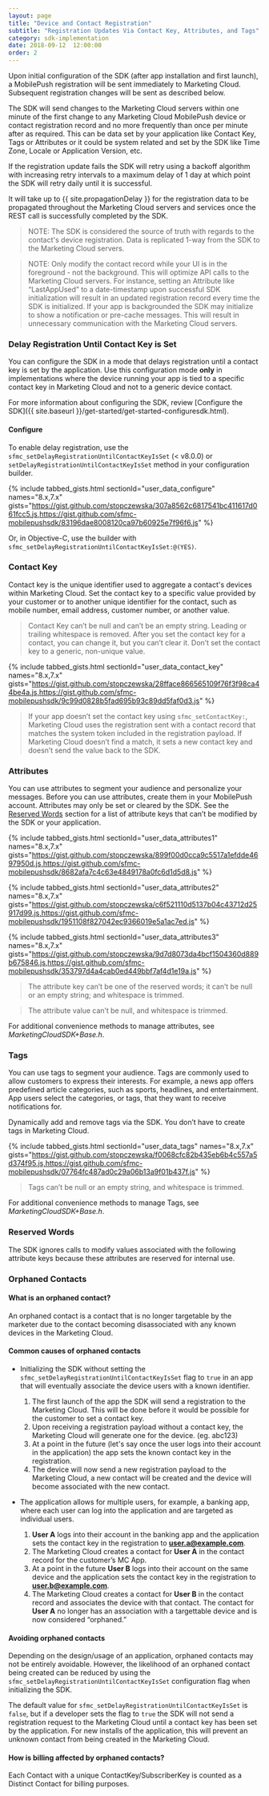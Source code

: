 ```yaml
---
layout: page
title: "Device and Contact Registration"
subtitle: "Registration Updates Via Contact Key, Attributes, and Tags"
category: sdk-implementation
date: 2018-09-12  12:00:00
order: 2
---
```


Upon initial configuration of the SDK (after app installation and first launch), a MobilePush registration will be sent immediately to Marketing Cloud. Subsequent registration changes will be sent as described below.

The SDK will send changes to the Marketing Cloud servers within one minute of the first change to any Marketing Cloud MobilePush device or contact registration record and no more frequently than once per minute after as required.  This can be data set by your application like Contact Key, Tags or Attributes or it could be system related and set by the SDK like Time Zone, Locale or Application Version, etc.

If the registration update fails the SDK will retry using a backoff algorithm with increasing retry intervals to a maximum delay of 1 day at which point the SDK will retry daily until it is successful.

It will take up to {{ site.propagationDelay }} for the registration data to be propagated throughout the Marketing Cloud servers and services once the REST call is successfully completed by the SDK.

> NOTE: The SDK is considered the source of truth with regards to the contact's device registration.  Data is replicated 1-way from the SDK to the Marketing Cloud servers.

> NOTE: Only modify the contact record while your UI is in the foreground - not the background.  This will optimize API calls to the Marketing Cloud servers.  For instance, setting an Attribute like “LastAppUsed” to a date-timestamp upon successful SDK initialization will result in an updated registration record every time the SDK is initialized.  If your app is backgrounded the SDK may initialize to show a notification or pre-cache messages.  This will result in unnecessary communication with the Marketing Cloud servers.

### Delay Registration Until Contact Key is Set

You can configure the SDK in a mode that delays registration until a contact key is set by the application. Use this configuration mode **only** in implementations where the device running your app is tied to a specific contact key in Marketing Cloud and not to a generic device contact.

For more information about configuring the SDK, review [Configure the SDK]({{ site.baseurl }}/get-started/get-started-configuresdk.html).

#### Configure

To enable delay registration, use the `sfmc_setDelayRegistrationUntilContactKeyIsSet` (< v8.0.0) or `setDelayRegistrationUntilContactKeyIsSet` method in your configuration builder.

{% include tabbed_gists.html sectionId="user_data_configure" names="8.x,7.x" gists="https://gist.github.com/stopczewska/307a8562c6817541bc411617d061fcc5.js,https://gist.github.com/sfmc-mobilepushsdk/83196dae8008120ca97b60925e7f96f6.js" %}

Or, in Objective-C, use the builder with `sfmc_setDelayRegistrationUntilContactKeyIsSet:@(YES)`.

### Contact Key

Contact key is the unique identifier used to aggregate a contact's devices within Marketing Cloud. Set the contact key to a specific value provided by your customer or to another unique identifier for the contact, such as mobile number, email address, customer number, or another value.

> Contact Key can’t be null and can’t be an empty string. Leading or trailing whitespace is removed. After you set the contact key for a contact, you can change it, but you can’t clear it. Don’t set the contact key to a generic, non-unique value.

{% include tabbed_gists.html sectionId="user_data_contact_key" names="8.x,7.x" gists="https://gist.github.com/stopczewska/28fface866565109f76f3f98ca44be4a.js,https://gist.github.com/sfmc-mobilepushsdk/9c99d0828b5fad695b93c89dd5faf0d3.js" %}

> If your app doesn’t set the contact key using `sfmc_setContactKey:`, Marketing Cloud uses the registration sent with a contact record that matches the system token included in the registration payload. If Marketing Cloud doesn’t find a match, it sets a new contact key and doesn’t send the value back to the SDK.

### Attributes

You can use attributes to segment your audience and personalize your messages. Before you can use attributes, create them in your MobilePush account. Attributes may only be set or cleared by the SDK. See the [Reserved Words](#reserved-words) section for a list of attribute keys that can’t be modified by the SDK or your application.

{% include tabbed_gists.html sectionId="user_data_attributes1" names="8.x,7.x" gists="https://gist.github.com/stopczewska/899f00d0cca9c5517a1efdde4697950d.js,https://gist.github.com/sfmc-mobilepushsdk/8682afa7c4c63e4849178a0fc6d1d5d8.js" %}

{% include tabbed_gists.html sectionId="user_data_attributes2" names="8.x,7.x" gists="https://gist.github.com/stopczewska/c6f521110d5137b04c43712d25917d99.js,https://gist.github.com/sfmc-mobilepushsdk/1951108f827042ec9366019e5a1ac7ed.js" %}

{% include tabbed_gists.html sectionId="user_data_attributes3" names="8.x,7.x" gists="https://gist.github.com/stopczewska/9d7d8073da4bcf1504360d889b675846.js,https://gist.github.com/sfmc-mobilepushsdk/353797d4a4cab0ed449bbf7af4d1e19a.js" %}

> The attribute key can’t be one of the reserved words; it can’t be null or an empty string; and whitespace is trimmed.

> The attribute value can’t be null, and whitespace is trimmed.

For additional convenience methods to manage attributes, see *MarketingCloudSDK+Base.h*.

### Tags

You can use tags to segment your audience. Tags are commonly used to allow customers to express their interests. For example, a news app offers predefined article categories, such as sports, headlines, and entertainment. App users select the categories, or tags, that they want to receive notifications for.  

Dynamically add and remove tags via the SDK. You don’t have to create tags in Marketing Cloud.

{% include tabbed_gists.html sectionId="user_data_tags" names="8.x,7.x" gists="https://gist.github.com/stopczewska/f0068cfc82b435eb6b4c557a5d374f95.js,https://gist.github.com/sfmc-mobilepushsdk/07764fc487ad0c29a06b13a9f01b437f.js" %}

> Tags can’t be null or an empty string, and whitespace is trimmed.

For additional convenience methods to manage Tags, see *MarketingCloudSDK+Base.h*.

### Reserved Words

The SDK ignores calls to modify values associated with the following attribute keys because these attributes are reserved for internal use.

<script src="https://gist.github.com/sfmc-mobilepushsdk/d203ad25ac96ed8cb570d9c40910cf0a.js"></script>

### Orphaned Contacts

#### What is an orphaned contact?

An orphaned contact is a contact that is no longer targetable by the marketer due to the contact becoming disassociated with any known devices in the Marketing Cloud.

#### Common causes of orphaned contacts

* Initializing the SDK without setting the `sfmc_setDelayRegistrationUntilContactKeyIsSet` flag to `true` in an app that will eventually associate the device users with a known identifier.
    1. The first launch of the app the SDK will send a registration to the Marketing Cloud.  This will be done before it would be possible for the customer to set a contact key.
    2. Upon receiving a registration payload without a contact key, the Marketing Cloud will generate one for the device. (eg. abc123)
    3. At a point in the future (let's say once the user logs into their account in the application) the app sets the known contact key in the registration.
    4. The device will now send a new registration payload to the Marketing Cloud, a new contact will be created and the device will become associated with the new contact.

* The application allows for multiple users, for example, a banking app, where each user can log into the application and are targeted as individual users.
    1. **User A** logs into their account in the banking app and the application sets the contact key in the registration to **user.a@example.com**.  
    2. The Marketing Cloud creates a contact for **User A** in the contact record for the customer’s MC App.
    3. At a point in the future **User B** logs into their account on the same device and the application sets the contact key in the registration to **user.b@example.com**.
    4. The Marketing Cloud creates a contact for **User B** in the contact record and associates the device with that contact.  The contact for **User A** no longer has an association with a targettable device and is now considered “orphaned.”

#### Avoiding orphaned contacts

Depending on the design/usage of an application, orphaned contacts may not be entirely avoidable.  However, the likelihood of an orphaned contact being created can be reduced by using the `sfmc_setDelayRegistrationUntilContactKeyIsSet` configuration flag when initializing the SDK.

The default value for `sfmc_setDelayRegistrationUntilContactKeyIsSet` is `false`, but if a developer sets the flag to `true` the SDK will not send a registration request to the Marketing Cloud until a contact key has been set by the application.  For new installs of the application, this will prevent an unknown contact from being created in the Marketing Cloud.

#### How is billing affected by orphaned contacts?

Each Contact with a unique ContactKey/SubscriberKey is counted as a Distinct Contact for billing purposes.
